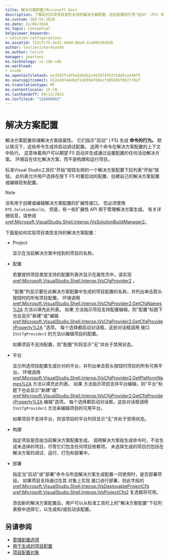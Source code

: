 ```yaml
---
title: 解决方案配置|Microsoft Docs
description: 了解如何实现项目类型支持的解决方案配置，这些配置将引导"启动" (F5) 和"生成"命令的行为。
ms.custom: SEO-VS-2020
ms.date: 11/04/2016
ms.topic: conceptual
helpviewer_keywords:
- solution configurations
ms.assetid: f22cfc75-3e31-4e0d-88a9-3ca99539203b
author: leslierichardson95
ms.author: lerich
manager: jmartens
ms.technology: vs-ide-sdk
ms.workload:
- vssdk
ms.openlocfilehash: ecd5d2fc6fba5d42b2c9435f47b371dd5ca346f5
ms.sourcegitcommit: b12a38744db371d2894769ecf305585f9577792f
ms.translationtype: MT
ms.contentlocale: zh-CN
ms.lasthandoff: 09/13/2021
ms.locfileid: "126600862"
---
```

# <a name="solution-configuration"></a>解决方案配置
解决方案配置存储解决方案级属性。 它们指示"启动" ( F5) 生成 **命令的行为。** 默认情况下，这些命令生成并启动调试配置。 这两个命令在解决方案配置的上下文中执行。 这意味着用户可以期望 F5 启动并生成通过设置配置的任何活动解决方案。 环境旨在优化解决方案，而不是构建和运行项目。

 标准Visual Studio工具栏“开始”按钮左侧的一个解决方案配置下拉列表“开始”按钮。 此列表允许用户选择在按下 F5 时要启动的配置、创建自己的解决方案配置或编辑现有配置。

> [!NOTE]
> 没有用于创建或编辑解决方案配置的扩展性接口。 您必须使用 `DTE.SolutionBuild`。 但是，有一些扩展性 API 用于管理解决方案生成。 有关详细信息，请参阅 <xref:Microsoft.VisualStudio.Shell.Interop.IVsSolutionBuildManager2>。

 下面是如何实现项目类型支持的解决方案配置：

- Project

   显示在当前解决方案中找到的项目的名称。

- 配置

   若要提供项目类型支持的配置列表并显示在属性页中，请实现 <xref:Microsoft.VisualStudio.Shell.Interop.IVsCfgProvider2> 。

   "配置"列显示要在此解决方案配置中生成的项目配置的名称，并列出单击箭头按钮时的所有项目配置。 环境调用 <xref:Microsoft.VisualStudio.Shell.Interop.IVsCfgProvider2.GetCfgNames%2A> 方法以填充此列表。 如果 方法指示项目支持配置编辑，则"配置"标题下也会显示"新建"或"编辑 <xref:Microsoft.VisualStudio.Shell.Interop.IVsCfgProvider2.GetCfgProviderProperty%2A> "选项。 每个选择都启动对话框，这些对话框调用 接口 `IVsCfgProvider2` 的方法以编辑项目的配置。

   如果项目不支持配置，则"配置"列将显示"无"并处于禁用状态。

- 平台

   显示所选项目配置生成针对的平台，并列出单击箭头按钮时项目的所有可用平台。 环境调用 <xref:Microsoft.VisualStudio.Shell.Interop.IVsCfgProvider2.GetPlatformNames%2A> 方法以填充此列表。 如果 方法指示项目支持平台编辑，则"平台"标题下也会显示"新建"或" <xref:Microsoft.VisualStudio.Shell.Interop.IVsCfgProvider2.GetCfgProviderProperty%2A> 编辑"选项。 每个选择都启动对话框，这些对话框调用 `IVsCfgProvider2` 方法来编辑项目的可用平台。

   如果项目不支持平台，则该项目的平台列将显示"无"并处于禁用状态。

- 构建

   指定项目是否由当前解决方案配置生成。 调用解决方案级生成命令时，不会生成未选择的项目，尽管它们包含任何项目依赖项。 未选择生成的项目仍包括在解决方案的调试、运行、打包和部署中。

- 部署

   指定当"启动"或"部署"命令与所选解决方案生成配置一同使用时，是否部署项目。 如果项目支持通过在其 对象上实现 接口进行部署，则此字段的 <xref:Microsoft.VisualStudio.Shell.Interop.IVsDeployableProjectCfg> <xref:Microsoft.VisualStudio.Shell.Interop.IVsProjectCfg2> 复选框将可用。

  添加新的解决方案配置后，用户可以从标准工具栏上的"解决方案配置"下拉列表框中选择它，以生成和/或启动该配置。

## <a name="see-also"></a>另请参阅
- [管理配置选项](../../extensibility/internals/managing-configuration-options.md)
- [用于生成的项目配置](../../extensibility/internals/project-configuration-for-building.md)
- [项目配置对象](../../extensibility/internals/project-configuration-object.md)
